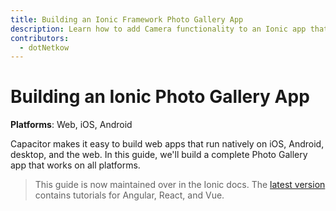 ```yaml
---
title: Building an Ionic Framework Photo Gallery App
description: Learn how to add Camera functionality to an Ionic app that works on the web, iOS, and Android
contributors:
  - dotNetkow
---
```


# Building an Ionic Photo Gallery App

**Platforms**: Web, iOS, Android

Capacitor makes it easy to build web apps that run natively on iOS, Android, desktop, and the web. In this guide, we'll build a complete Photo Gallery app that works on all platforms.

> This guide is now maintained over in the Ionic docs. The [latest version](https://ionicframework.com/docs/intro/next) contains tutorials for Angular, React, and Vue.
